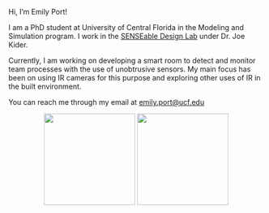 Hi, I’m Emily Port!

I am a PhD student at University of Central Florida in the Modeling and Simulation program. I work in the [SENSEable Design Lab](https://sdl.eecs.ucf.edu/) under Dr. Joe Kider.

Currently, I am working on developing a smart room to detect and monitor team processes with the use of unobtrusive sensors. My main focus has been on using IR cameras for this purpose and exploring other uses of IR in the built environment.  

You can reach me through my email at emily.port@ucf.edu 

<p align="center">
<img height="180em" src="https://github-readme-stats.vercel.app/api?username=emjapo&bg_color=f78ca0,f9748f,fd868c,fe9a8b&title_color=fdfcfb&icon_color=fdfcfb&text_color=343431&show_icons=true&hide_border=true&&count_private=true&include_all_commits=true&hide_rank=true" /> <img height="180em" src="https://github-readme-stats.vercel.app/api/top-langs/?username=emjapo&bg_color=f78ca0,f9748f,fd868c,fe9a8b&title_color=fdfcfb&icon_color=fdfcfb&text_color=343431&show_icons=true&hide_border=true&&count_private=true&include_all_commits=true&layout=compact" /> 
</p>


<!---
emjapo/emjapo is a ✨ special ✨ repository because its `README.md` (this file) appears on your GitHub profile.
You can click the Preview link to take a look at your changes.
--->

